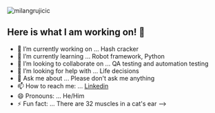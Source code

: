 <p align="left"> <img src="https://komarev.com/ghpvc/?username=milangrujicic&label=Stalkers&color=2ec27e&style=for-the-badge" alt="milangrujicic" /> </p>

## Here is what I am working on! 👋

- 🔭 I’m currently working on ... Hash cracker
- 🌱 I’m currently learning ... Robot framework, Python
- 👯 I’m looking to collaborate on ... QA testing and automation testing 
- 🤔 I’m looking for help with ... Life decisions
- 💬 Ask me about ... Please don't ask me anything
- 📫 How to reach me: ... [Linkedin](https://www.linkedin.com/in/milan-grujicic-20ba05110/)
- 😄 Pronouns: ... He/Him
- ⚡ Fun fact: ... There are 32 muscles in a cat's ear
-->

